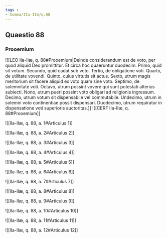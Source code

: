```yaml
---
tags : 
- Summa/IIa-IIæ/q.88
---
```


## Quaestio 88

### Prooemium

![[LEO IIa-IIæ, q. 88#Prooemium|Deinde considerandum est de voto, per quod aliquid Deo promittitur. Et circa hoc quaeruntur duodecim. Primo, quid sit votum. Secundo, quid cadat sub voto. Tertio, de obligatione voti. Quarto, de utilitate vovendi. Quinto, cuius virtutis sit actus. Sexto, utrum magis meritorium sit facere aliquid ex voto quam sine voto. Septimo, de solemnitate voti. Octavo, utrum possint vovere qui sunt potestati alterius subiecti. Nono, utrum pueri possint voto obligari ad religionis ingressum. Decimo, utrum votum sit dispensabile vel commutabile. Undecimo, utrum in solemni voto continentiae possit dispensari. Duodecimo, utrum requiratur in dispensatione voti superioris auctoritas.]]
![[CERF IIa-IIæ, q. 88#Prooemium]]

![[IIa-IIæ, q. 88, a. 1#Articulus 1]]

![[IIa-IIæ, q. 88, a. 2#Articulus 2]]

![[IIa-IIæ, q. 88, a. 3#Articulus 3]]

![[IIa-IIæ, q. 88, a. 4#Articulus 4]]

![[IIa-IIæ, q. 88, a. 5#Articulus 5]]

![[IIa-IIæ, q. 88, a. 6#Articulus 6]]

![[IIa-IIæ, q. 88, a. 7#Articulus 7]]

![[IIa-IIæ, q. 88, a. 8#Articulus 8]]

![[IIa-IIæ, q. 88, a. 9#Articulus 9]]

![[IIa-IIæ, q. 88, a. 10#Articulus 10]]

![[IIa-IIæ, q. 88, a. 11#Articulus 11]]

![[IIa-IIæ, q. 88, a. 12#Articulus 12]]

